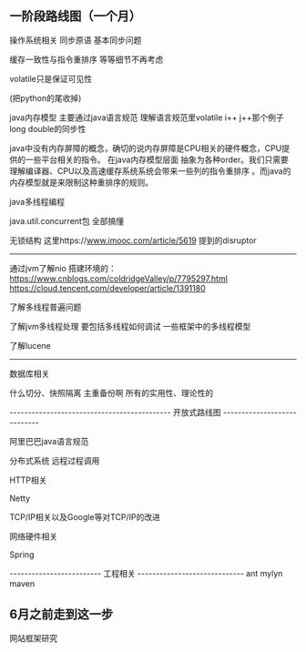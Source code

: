 一阶段路线图（一个月）
------------------------------------------------------------
操作系统相关 同步原语 基本同步问题


缓存一致性与指令重排序 等等细节不再考虑

volatile只是保证可见性

(把python的尾收掉)

java内存模型 主要通过java语言规范 理解语言规范里volatile i++ j++那个例子
		long  double的同步性

java中没有内存屏障的概念，确切的说内存屏障是CPU相关的硬件概念，CPU提供的一些平台相关的指令。
在java内存模型层面 抽象为各种order。我们只需要理解编译器、CPU以及高速缓存系统系统会带来一些列的指令重排序
。而java的内存模型就是来限制这种重排序的规则。


java多线程编程

java.util.concurrent包 全部搞懂

无锁结构 这里https://www.imooc.com/article/5619 提到的disruptor





------------------------------------------------------------
通过jvm了解nio 搭建环境的：https://www.cnblogs.com/coldridgeValley/p/7795297.html  https://cloud.tencent.com/developer/article/1391180

了解多线程普遍问题

了解jvm多线程处理 要包括多线程如何调试 一些框架中的多线程模型 

了解lucene




--------------------------------------------------------

数据库相关

什么切分、快照隔离
主重备份啊 所有的实用性、理论性的



-------------------------------------------- 开放式路线图 ----------------------------

阿里巴巴java语言规范

分布式系统
	远程过程调用

HTTP相关

Netty

TCP/IP相关以及Google等对TCP/IP的改进

网络硬件相关

Spring

------------------------- 工程相关 -----------------------------
ant
mylyn
maven

6月之前走到这一步
----------------------------------------------------------------
网站框架研究



